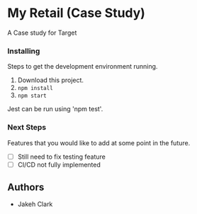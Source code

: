 # My Retail (Case Study)

A Case study for Target

### Installing

Steps to get the development environment running.

1. Download this project.
2. `npm install`
3. `npm start`

Jest can be run using 'npm test'.

### Next Steps

Features that you would like to add at some point in the future.

- [ ] Still need to fix testing feature
- [ ] CI/CD not fully implemented

## Authors

* Jakeh Clark
